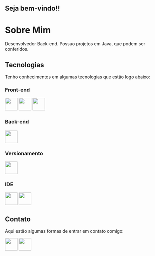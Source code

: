## Seja bem-vindo!!
# Sobre Mim

Desenvolvedor Back-end. Possuo projetos em Java, que podem ser conferidos.

## Tecnologias
Tenho conhecimentos em algumas tecnologias que estão logo abaixo:

### Front-end
<img src="https://cdn.jsdelivr.net/gh/devicons/devicon/icons/html5/html5-original.svg" width="40" height="40"/> <img src="https://cdn.jsdelivr.net/gh/devicons/devicon/icons/css3/css3-original.svg" width="40" height="40" /> <img src="https://cdn.jsdelivr.net/gh/devicons/devicon/icons/javascript/javascript-original.svg" width="40" height="40"/>

### Back-end
<img src="https://cdn.jsdelivr.net/gh/devicons/devicon/icons/java/java-original-wordmark.svg" width="40" height="40"/> 

### Versionamento
<img src="https://cdn.jsdelivr.net/gh/devicons/devicon/icons/git/git-original.svg" widht="40" height="40" /> 

### IDE
<img src="https://cdn.jsdelivr.net/gh/devicons/devicon/icons/visualstudio/visualstudio-plain.svg" widht="40" height="40"/> <img src="https://cdn.worldvectorlogo.com/logos/eclipse-11.svg" width="40" height="40"/>

## Contato
Aqui estão algumas formas de entrar em contato comigo:

<a href = "mailto:lucaspereiradelima2020@gmail.com"><img src="https://www.citypng.com/public/uploads/preview/-11597283936hxzfkdluih.png" widht="40" height="40" target="_blank"></a> <a href = "https://www.linkedin.com/in/lucas-pereira-de-lima-programador/"><img src="https://upload.wikimedia.org/wikipedia/commons/thumb/f/f8/LinkedIn_icon_circle.svg/2048px-LinkedIn_icon_circle.svg.png" widht="40" height="40" target="_blank"></a>
